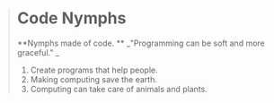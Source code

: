 > # Code Nymphs 
> **Nymphs made of code. **
> _"Programming can be soft and more graceful." _
> 1. Create programs that help people. 
> 2. Making computing save the earth.
> 3. Computing can take care of animals and plants.
